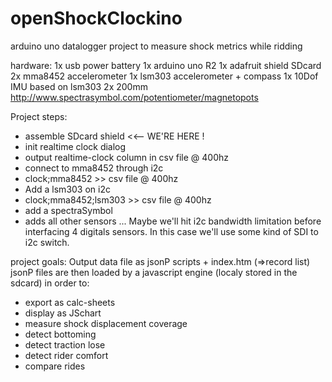 # openShockClockino
arduino uno datalogger project to measure shock metrics while ridding

hardware:
1x usb power battery
1x arduino uno R2
1x adafruit shield SDcard
2x mma8452 accelerometer
1x lsm303 accelerometer + compass
1x 10Dof IMU based on lsm303
2x 200mm http://www.spectrasymbol.com/potentiometer/magnetopots

Project steps:
 - assemble SDcard shield <<-- WE'RE HERE !
 - init realtime clock dialog
 - output realtime-clock column in csv file @ 400hz
 - connect to mma8452 through i2c
 - clock;mma8452 >> csv file @ 400hz
 - Add a lsm303 on i2c
 - clock;mma8452;lsm303 >> csv file @ 400hz
 - add a spectraSymbol
 - adds all other sensors
...
Maybe we'll hit i2c bandwidth limitation before interfacing 4 digitals sensors. In this case we'll use some kind of SDI to i2c switch.

project goals:
Output data file as jsonP scripts + index.htm (=>record list)
jsonP files are then loaded by a javascript engine (localy stored in the sdcard) in order to:
 - export as calc-sheets
 - display as JSchart
 - measure shock displacement coverage
 - detect bottoming
 - detect traction lose
 - detect rider comfort
 - compare rides
